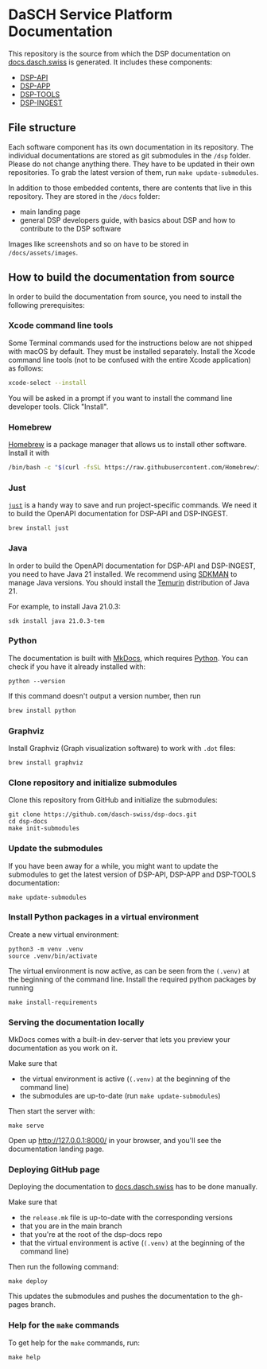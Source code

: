 # DaSCH Service Platform Documentation

This repository is the source from which the DSP documentation
on [docs.dasch.swiss](https://docs.dasch.swiss) is generated.
It includes these components:

- [DSP-API](https://github.com/dasch-swiss/dsp-api)
- [DSP-APP](https://github.com/dasch-swiss/dsp-das)
- [DSP-TOOLS](https://github.com/dasch-swiss/dsp-tools)
- [DSP-INGEST](https://github.com/dasch-swiss/dsp-ingest)

## File structure

Each software component has its own documentation in its repository.
The individual documentations are stored as git submodules in the `/dsp` folder. Please do not change anything there.
They have to be updated in their own repositories. To grab the latest version of them, run `make update-submodules`.

In addition to those embedded contents, there are contents that live in this repository.
They are stored in the `/docs` folder:

- main landing page
- general DSP developers guide, with basics about DSP and how to contribute to the DSP software

Images like screenshots and so on have to be stored in `/docs/assets/images`.

## How to build the documentation from source

In order to build the documentation from source,
you need to install the following prerequisites:

### Xcode command line tools

Some Terminal commands used for the instructions below are not shipped with macOS by default.
They must be installed separately.
Install the Xcode command line tools (not to be confused with the entire Xcode application) as follows:

```bash
xcode-select --install
```

You will be asked in a prompt if you want to install the command line developer tools. Click "Install".

### Homebrew

[Homebrew](https://brew.sh) is a package manager that allows us to install other software.
Install it with

```bash
/bin/bash -c "$(curl -fsSL https://raw.githubusercontent.com/Homebrew/install/HEAD/install.sh)"
```

### Just

[`just`](https://github.com/casey/just) is a handy way to save and run project-specific commands.
We need it to build the OpenAPI documentation for DSP-API and DSP-INGEST.

```shell
brew install just
```

### Java

In order to build the OpenAPI documentation for DSP-API and DSP-INGEST, you need to have Java 21 installed.
We recommend using [SDKMAN](https://sdkman.io/) to manage Java versions.
You should install the [Temurin](https://adoptium.net/en-GB/temurin/releases/) distribution of Java 21.

For example, to install Java 21.0.3:

```shell
sdk install java 21.0.3-tem
```

### Python

The documentation is built with [MkDocs](https://www.mkdocs.org),
which requires [Python](https://www.python.org/).
You can check if you have it already installed with:

```shell
python --version
```

If this command doesn't output a version number, then run

```bash
brew install python
```

### Graphviz

Install Graphviz (Graph visualization software) to work with `.dot` files:

```shell
brew install graphviz
```

### Clone repository and initialize submodules

Clone this repository from GitHub and initialize the submodules:

```shell
git clone https://github.com/dasch-swiss/dsp-docs.git
cd dsp-docs
make init-submodules
```

### Update the submodules

If you have been away for a while, you might want to update the submodules
to get the latest version of DSP-API, DSP-APP and DSP-TOOLS documentation:

```shell
make update-submodules
```

### Install Python packages in a virtual environment

Create a new virtual environment:

```shell
python3 -m venv .venv
source .venv/bin/activate
```

The virtual environment is now active,
as can be seen from the `(.venv)` at the beginning of the command line.
Install the required python packages by running

```shell
make install-requirements
```

### Serving the documentation locally

MkDocs comes with a built-in dev-server that lets you preview your documentation as you work on it.

Make sure that

- the virtual environment is active (`(.venv)` at the beginning of the command line)
- the submodules are up-to-date (run `make update-submodules`)

Then start the server with:

```shell
make serve
```

Open up <http://127.0.0.1:8000/> in your browser, and you'll see the documentation landing page.

### Deploying GitHub page

Deploying the documentation to [docs.dasch.swiss](https://docs.dasch.swiss/) has to be done manually.

Make sure that

- the `release.mk` file is up-to-date with the corresponding versions
- that you are in the main branch
- that you're at the root of the dsp-docs repo
- that the virtual environment is active (`(.venv)` at the beginning of the command line)

Then run the following command:

```shell
make deploy
```

This updates the submodules and pushes the documentation to the gh-pages branch.

### Help for the `make` commands

To get help for the `make` commands, run:

```shell
make help
```
